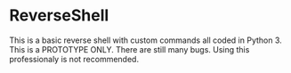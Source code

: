 # ReverseShell
This is a basic reverse shell with custom commands all coded in Python 3. This is a PROTOTYPE ONLY. There are still many bugs. Using this professionaly is not recommended.
